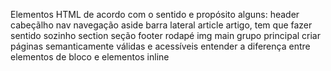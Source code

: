 Elementos HTML de acordo com o sentido e propósito
	alguns: header cabeçãlho
		nav navegação
		aside barra lateral
		article artigo, tem que fazer sentido sozinho
		section seção
		footer rodapé
		img
		main grupo principal
criar páginas semanticamente válidas e acessíveis
entender a diferença entre elementos de bloco e elementos inline

